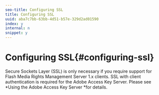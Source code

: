 ```yaml
---
seo-title: Configuring SSL
title: Configuring SSL
uuid: aba7c7bb-63bb-4d51-b57e-329d2ad01590
index: y
internal: n
snippet: y
---
```


# Configuring SSL{#configuring-ssl}

Secure Sockets Layer (SSL) is only necessary if you require support for Flash Media Rights Management Server 1.x clients. SSL with client authentication is required for the Adobe Access Key Server. Please see *Using the Adobe Access Key Server *for details. 
